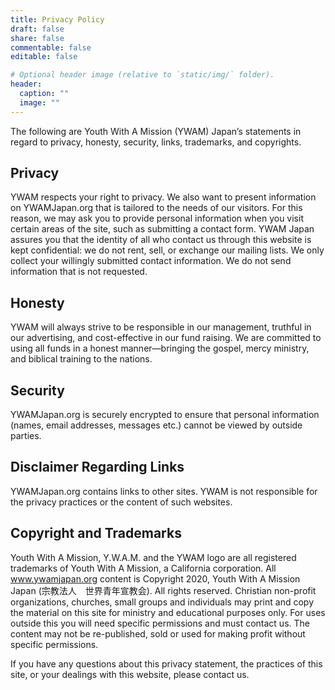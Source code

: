 ```yaml
---
title: Privacy Policy
draft: false
share: false
commentable: false
editable: false

# Optional header image (relative to `static/img/` folder).
header:
  caption: ""
  image: ""
---
```


The following are Youth With A Mission (YWAM) Japan’s statements in regard to privacy, honesty, security, links, trademarks, and copyrights.

## Privacy

YWAM respects your right to privacy. We also want to present information on YWAMJapan.org that is tailored to the needs of our visitors. For this reason, we may ask you to provide personal information when you visit certain areas of the site, such as submitting a contact form. YWAM Japan assures you that the identity of all who contact us through this website is kept confidential: we do not rent, sell, or exchange our mailing lists. We only collect your willingly submitted contact information. We do not send information that is not requested.

## Honesty

YWAM will always strive to be responsible in our management, truthful in our advertising, and cost-effective in our fund raising. We are committed to using all funds in a honest manner—bringing the gospel, mercy ministry, and biblical training to the nations.

## Security

YWAMJapan.org is securely encrypted to ensure that personal information (names, email addresses, messages etc.) cannot be viewed by outside parties.

## Disclaimer Regarding Links

YWAMJapan.org contains links to other sites. YWAM is not responsible for the privacy practices or the content of such websites.

## Copyright and Trademarks

Youth With A Mission, Y.W.A.M. and the YWAM logo are all registered trademarks of Youth With A Mission, a California corporation. All www.ywamjapan.org content is Copyright 2020, Youth With A Mission Japan (宗教法人　世界青年宣教会). All rights reserved. Christian non-profit organizations, churches, small groups and individuals may print and copy the material on this site for ministry and educational purposes only. For uses outside this you will need specific permissions and must contact us. The content may not be re-published, sold or used for making profit without specific permissions.

If you have any questions about this privacy statement, the practices of this site, or your dealings with this website, please contact us.
